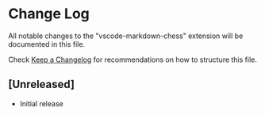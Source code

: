 # Change Log

All notable changes to the "vscode-markdown-chess" extension will be documented in this file.

Check [Keep a Changelog](http://keepachangelog.com/) for recommendations on how to structure this file.

## [Unreleased]

- Initial release